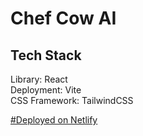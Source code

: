 # Chef Cow AI

## Tech Stack
Library: React<br/>
Deployment: Vite<br/>
CSS Framework: TailwindCSS<br/>


[#Deployed on Netlify](https://chefcowai.netlify.app/)

